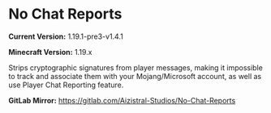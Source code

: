 # No Chat Reports

**Current Version:** 1.19.1-pre3-v1.4.1

**Minecraft Version:** 1.19.x

Strips cryptographic signatures from player messages, making it impossible to track and associate them with your Mojang/Microsoft account, as well as use Player Chat Reporting feature.

**GitLab Mirror:** https://gitlab.com/Aizistral-Studios/No-Chat-Reports